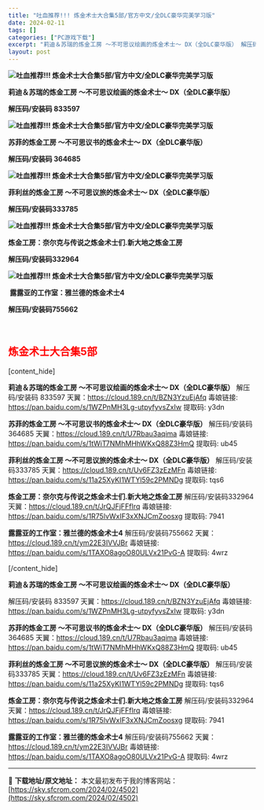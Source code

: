 ```yaml
---
title: "吐血推荐!!! 炼金术士大合集5部/官方中文/全DLC豪华完美学习版"
date: 2024-02-11
tags: []
categories: ["PC游戏下载"]
excerpt: "莉迪＆苏瑞的炼金工房 ～不可思议绘画的炼金术士～ DX（全DLC豪华版） 解压码/安装码 833597 苏菲的炼金工房 ～不可思议书的炼金术士～ DX（全DLC豪华版） 解压码/安装码 364685 菲利丝的炼金工房 ～不可思议旅的炼金术士～ DX（全DLC豪华版） 解压码/安装码333785 炼金&hellip;"
layout: post
---
```


<strong><img src="https://img.piclabo.xyz/upload/art_editor/20210425-1/aa2795e019a64281e926c7a04fcd06c2.jpg" alt="吐血推荐!!! 炼金术士大合集5部/官方中文/全DLC豪华完美学习版" /></strong>

<strong>莉迪＆苏瑞的炼金工房 ～不可思议绘画的炼金术士～ DX（全DLC豪华版）</strong>

<strong>解压码/安装码 833597</strong>

<strong><img src="https://img.piclabo.xyz/upload/art_editor/20210425-1/e0db70d7f399600ecebe401392201e30.jpg" alt="吐血推荐!!! 炼金术士大合集5部/官方中文/全DLC豪华完美学习版" /></strong>

<strong>苏菲的炼金工房 ～不可思议书的炼金术士～ DX（全DLC豪华版）</strong>

<strong>解压码/安装码 364685</strong>

<strong><img src="https://img.piclabo.xyz/upload/art_editor/20210425-1/205d25a4b8db3e2aba3d9131d72050aa.jpg" alt="吐血推荐!!! 炼金术士大合集5部/官方中文/全DLC豪华完美学习版" /></strong>

<strong>菲利丝的炼金工房 ～不可思议旅的炼金术士～ DX（全DLC豪华版）</strong>

<strong>解压码/安装码333785</strong>

<strong><img src="https://img.piclabo.xyz/upload/art_editor/20210425-1/30121f961d7463cb9a2e67ec7ceb8aaf.jpg" alt="吐血推荐!!! 炼金术士大合集5部/官方中文/全DLC豪华完美学习版" /></strong>

<strong>炼金工房：奈尔克与传说之炼金术士们.新大地之炼金工房</strong>

<strong>解压码/安装码332964</strong>

<strong><img src="https://img.piclabo.xyz/upload/art_editor/20210425-1/15ad0bcac42be1cfce435a739c036c49.jpg" alt="吐血推荐!!! 炼金术士大合集5部/官方中文/全DLC豪华完美学习版" /></strong>

<strong> </strong><strong>露露亚的工作室：雅兰德的炼金术士4</strong>

<strong>解压码/安装码755662</strong>

&nbsp;
<h2 class="entry-title"><strong><span style="color: #ff0000;">炼金术士大合集5部</span></strong></h2>
[content_hide]

<strong>莉迪＆苏瑞的炼金工房 ～不可思议绘画的炼金术士～ DX（全DLC豪华版）</strong>
解压码/安装码 833597
天翼：https://cloud.189.cn/t/BZN3YzuEjAfq
毒娘链接: https://pan.baidu.com/s/1WZPnMH3Lg-utpyfyvsZxIw
提取码: y3dn

<strong>苏菲的炼金工房 ～不可思议书的炼金术士～ DX（全DLC豪华版）</strong>
解压码/安装码 364685
天翼：https://cloud.189.cn/t/U7Rbau3aqima
毒娘链接: https://pan.baidu.com/s/1tWiT7NMhMHhWKxQ88Z3HmQ
提取码: ub45

<strong>菲利丝的炼金工房 ～不可思议旅的炼金术士～ DX（全DLC豪华版）</strong>
解压码/安装码333785
天翼：https://cloud.189.cn/t/Uv6FZ3zEzMFn
毒娘链接: https://pan.baidu.com/s/11a25XyKI1WTYl59c2PMNDg
提取码: tqs6

<strong>炼金工房：奈尔克与传说之炼金术士们.新大地之炼金工房</strong>
解压码/安装码332964
天翼：https://cloud.189.cn/t/JrQJFjFFfIrq
毒娘链接: https://pan.baidu.com/s/1R75lvWxIF3xXNJCmZoosxg
提取码: 7941

<strong>露露亚的工作室：雅兰德的炼金术士4</strong>
解压码/安装码755662
天翼：https://cloud.189.cn/t/ym22E3IVVJBr
毒娘链接: https://pan.baidu.com/s/1TAXO8agoO80ULVx21PvG-A
提取码: 4wrz

[/content_hide]

<!--wechatfans start--><strong>莉迪＆苏瑞的炼金工房 ～不可思议绘画的炼金术士～ DX（全DLC豪华版）</strong>
解压码/安装码 833597
天翼：https://cloud.189.cn/t/BZN3YzuEjAfq
毒娘链接: https://pan.baidu.com/s/1WZPnMH3Lg-utpyfyvsZxIw
提取码: y3dn

<strong>苏菲的炼金工房 ～不可思议书的炼金术士～ DX（全DLC豪华版）</strong>
解压码/安装码 364685
天翼：https://cloud.189.cn/t/U7Rbau3aqima
毒娘链接: https://pan.baidu.com/s/1tWiT7NMhMHhWKxQ88Z3HmQ
提取码: ub45

<strong>菲利丝的炼金工房 ～不可思议旅的炼金术士～ DX（全DLC豪华版）</strong>
解压码/安装码333785
天翼：https://cloud.189.cn/t/Uv6FZ3zEzMFn
毒娘链接: https://pan.baidu.com/s/11a25XyKI1WTYl59c2PMNDg
提取码: tqs6

<strong>炼金工房：奈尔克与传说之炼金术士们.新大地之炼金工房</strong>
解压码/安装码332964
天翼：https://cloud.189.cn/t/JrQJFjFFfIrq
毒娘链接: https://pan.baidu.com/s/1R75lvWxIF3xXNJCmZoosxg
提取码: 7941

<strong>露露亚的工作室：雅兰德的炼金术士4</strong>
解压码/安装码755662
天翼：https://cloud.189.cn/t/ym22E3IVVJBr
毒娘链接: https://pan.baidu.com/s/1TAXO8agoO80ULVx21PvG-A
提取码: 4wrz<!--wechatfans end-->

---
📖 **下载地址/原文地址：** 本文最初发布于我的博客网站：[https://sky.sfcrom.com/2024/02/4502](https://sky.sfcrom.com/2024/02/4502)
